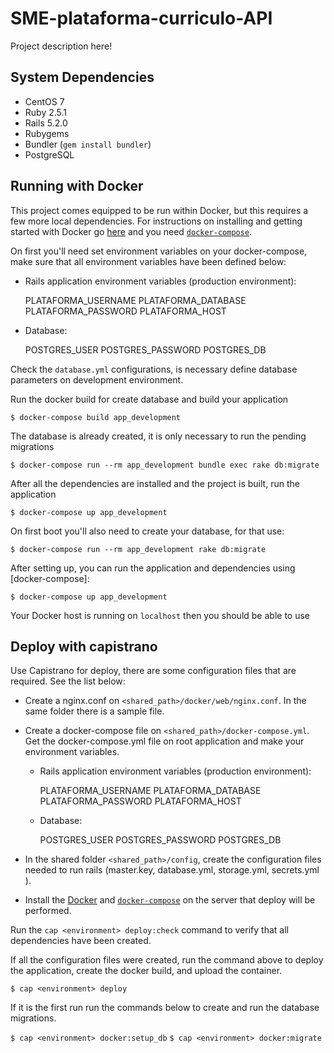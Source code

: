 SME-plataforma-curriculo-API
=====

Project description here!

System Dependencies
-------------------

- CentOS 7
- Ruby 2.5.1
- Rails 5.2.0
- Rubygems
- Bundler (`gem install bundler`)
- PostgreSQL

Running with Docker
---------------------------

This project comes equipped to be run within Docker, but this requires a few more local dependencies. For instructions on installing and getting started with Docker go [here](https://www.docker.com/products/docker) and you need [`docker-compose`](https://docs.docker.com/compose/overview/).

On first you'll need set environment variables on your docker-compose, make sure that all environment variables have been defined below:

- Rails application environment variables (production environment):

    PLATAFORMA_USERNAME
    PLATAFORMA_DATABASE
    PLATAFORMA_PASSWORD
    PLATAFORMA_HOST

- Database:

    POSTGRES_USER
    POSTGRES_PASSWORD
    POSTGRES_DB

Check the `database.yml` configurations, is necessary define database parameters on development environment.

Run the docker build for create database and build your application

`$ docker-compose build app_development`

The database is already created, it is only necessary to run the pending migrations

`$ docker-compose run --rm app_development bundle exec rake db:migrate `

After all the dependencies are installed and the project is built, run the application

`$ docker-compose up app_development`

On first boot you'll also need to create your database, for that use:

`$ docker-compose run --rm app_development rake db:migrate `

After setting up, you can run the application and dependencies using [docker-compose]:

`$ docker-compose up app_development`

Your Docker host is running on `localhost` then you should be able to use


Deploy with capistrano
---------------------------

Use Capistrano for deploy, there are some configuration files that are required. See the list below:

* Create a nginx.conf on `<shared_path>/docker/web/nginx.conf`. In the same folder there is a sample file.

* Create a docker-compose file on `<shared_path>/docker-compose.yml`. Get the docker-compose.yml file on root application and make your environment variables.
  - Rails application environment variables (production environment):

      PLATAFORMA_USERNAME
      PLATAFORMA_DATABASE
      PLATAFORMA_PASSWORD
      PLATAFORMA_HOST

  - Database:

      POSTGRES_USER
      POSTGRES_PASSWORD
      POSTGRES_DB

* In the shared folder `<shared_path>/config`, create the configuration files needed to run rails (master.key, database.yml, storage.yml, secrets.yml ).

* Install the [Docker](https://www.docker.com/products/docker) and [`docker-compose`](https://docs.docker.com/compose/overview/) on the server that deploy will be performed.

Run the `cap <environment> deploy:check` command to verify that all dependencies have been created.

If all the configuration files were created, run the command above to deploy the application, create the docker build, and upload the container.

`$ cap <environment> deploy `

If it is the first run run the commands below to create and run the database migrations.

  `$ cap <environment> docker:setup_db`
  `$ cap <environment> docker:migrate`
